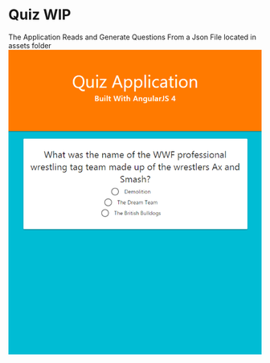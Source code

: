 # Quiz WIP
The Application Reads and Generate Questions From a Json File located in assets folder
![Flowers](/app.png)